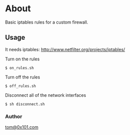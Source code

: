 About
=============
Basic iptables rules for a custom firewall.

Usage
------------
It needs iptables: http://www.netfilter.org/projects/iptables/

Turn on the rules

```shell
$ on_rules.sh
```

Turn off the rules

```shell
$ off_rules.sh
```

Disconnect all of the network interfaces

```shell
$ sh disconnect.sh
```

### Author ###

tom@0x101.com
